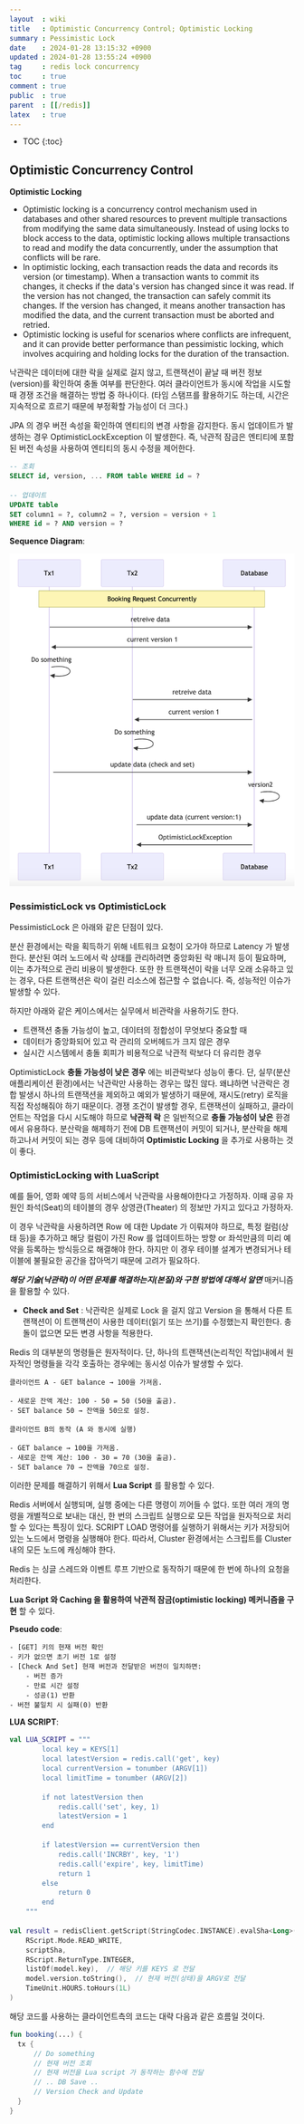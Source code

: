 ```yaml
---
layout  : wiki
title   : Optimistic Concurrency Control; Optimistic Locking
summary : Pessimistic Lock
date    : 2024-01-28 13:15:32 +0900
updated : 2024-01-28 13:55:24 +0900
tag     : redis lock concurrency
toc     : true
comment : true
public  : true
parent  : [[/redis]]
latex   : true
---
```

* TOC
{:toc}

## Optimistic Concurrency Control

__Optimistic Locking__
- Optimistic locking is a concurrency control mechanism used in databases and other shared resources to prevent multiple transactions from modifying the same data simultaneously. Instead of using locks to block access to the data, optimistic locking allows multiple transactions to read and modify the data concurrently, under the assumption that conflicts will be rare.
- In optimistic locking, each transaction reads the data and records its version (or timestamp). When a transaction wants to commit its changes, it checks if the data's version has changed since it was read. If the version has not changed, the transaction can safely commit its changes. If the version has changed, it means another transaction has modified the data, and the current transaction must be aborted and retried.
- Optimistic locking is useful for scenarios where conflicts are infrequent, and it can provide better performance than pessimistic locking, which involves acquiring and holding locks for the duration of the transaction.

낙관락은 데이터에 대한 락을 실제로 걸지 않고, 트랜잭션이 끝날 때 버전 정보(version)를 확인하여 충돌 여부를 판단한다. 여러 클라이언트가 동시에 작업을 시도할 때 경쟁 조건을 해결하는 방법 중 하나이다. (타임 스탬프를 활용하기도 하는데, 시간은 지속적으로 흐르기 때문에 부정확할 가능성이 더 크다.)

JPA 의 경우 버전 속성을 확인하여 엔티티의 변경 사항을 감지한다. 동시 업데이트가 발생하는 경우 OptimisticLockException 이 발생한다. 즉, 낙관적 잠금은 엔티티에 포함된 버전 속성을 사용하여 엔티티의 동시 수정을 제어한다.

```sql
-- 조회
SELECT id, version, ... FROM table WHERE id = ?

-- 업데이트
UPDATE table
SET column1 = ?, column2 = ?, version = version + 1
WHERE id = ? AND version = ?
```

__Sequence Diagram__:

![](/resource/wiki/redis-optimistic-lock/optimistic%20locking.png)

### PessimisticLock vs OptimisticLock

PessimisticLock 은 아래와 같은 단점이 있다.

분산 환경에서는 락을 획득하기 위해 네트워크 요청이 오가야 하므로 Latency 가 발생한다. 분산된 여러 노드에서 락 상태를 관리하려면 중앙화된 락 매니저 등이 필요하며, 이는 추가적으로 관리 비용이 발생한다.
또한 한 트랜잭션이 락을 너무 오래 소유하고 있는 경우, 다른 트랜잭션은 락이 걸린 리소스에 접근할 수 없습니다. 즉, 성능적인 이슈가 발생할 수 있다.

하지만 아래와 같은 케이스에서는 실무에서 비관락을 사용하기도 한다.

- 트랜잭션 충돌 가능성이 높고, 데이터의 정합성이 무엇보다 중요할 때
- 데이터가 중앙화되어 있고 락 관리의 오버헤드가 크지 않은 경우
- 실시간 시스템에서 충돌 회피가 비용적으로 낙관적 락보다 더 유리한 경우

OptimisticLock __충돌 가능성이 낮은 경우__ 에는 비관락보다 성능이 좋다. 단, 실무(분산 애플리케이션 환경)에서는 낙관락만 사용하는 경우는 많진 않다.
왜냐하면 낙관락은 경합 발생시 하나의 트랜잭션을 제외하고 예외가 발생하기 때문에, 재시도(retry) 로직을 직접 작성해줘야 하기 때문이다.
경쟁 조건이 발생할 경우, 트랜잭션이 실패하고, 클라이언트는 작업을 다시 시도해야 하므로 **낙관적 락** 은 일반적으로 **충돌 가능성이 낮은** 환경에서 유용하다. 분산락을 해제하기 전에 DB 트랜잭션이 커밋이 되거나, 분산락을 해제하고나서 커밋이 되는 경우 등에 대비하여 **Optimistic Locking** 을 추가로 사용하는 것이 좋다.

### OptimisticLocking with LuaScript

예를 들어, 영화 예약 등의 서비스에서 낙관락을 사용해야한다고 가정하자. 이때 공유 자원인 좌석(Seat)의 테이블의 경우
상영관(Theater) 의 정보만 가지고 있다고 가정하자.

이 경우 낙관락을 사용하려면 Row 에 대한 Update 가 이뤄져야 하므로, 특정 컬럼(상태 등)을 추가하고 해당 컬럼이 가진 Row 를 업데이트하는 방향 or 좌석만큼의 미리 예약을 등록하는 방식등으로 해결해야 한다.
하지만 이 경우 테이블 설계가 변경되거나 테이블에 불필요한 공간을 잡아먹기 때문에 고려가 필요하다.

___해당 기술(낙관락)이 어떤 문제를 해결하는지(본질)와 구현 방법에 대해서 알면___ 매커니즘을 활용할 수 있다.

- **Check and Set** : 낙관락은 실제로 Lock 을 걸지 않고 Version 을 통해서 다른 트랜잭션이 이 트랜잭션이 사용한 데이터(읽기 또는 쓰기)를 수정했는지 확인한다. 충돌이 없으면 모든 변경 사항을 적용한다.

Redis 의 대부분의 명령들은 원자적이다. 단, 하나의 트랜잭션(논리적인 작업)내에서 원자적인 명령들을 각각 호출하는 경우에는 동시성 이슈가 발생할 수 있다.

```
클라이언트 A - GET balance → 100을 가져옴.

- 새로운 잔액 계산: 100 - 50 = 50 (50을 출금).
- SET balance 50 → 잔액을 50으로 설정.

클라이언트 B의 동작 (A 와 동시에 실행)

- GET balance → 100을 가져옴.
- 새로운 잔액 계산: 100 - 30 = 70 (30을 출금).
- SET balance 70 → 잔액을 70으로 설정.
```

이러한 문제를 해결하기 위해서 **Lua Script** 를 활용할 수 있다.

Redis 서버에서 실행되며, 실행 중에는 다른 명령이 끼어들 수 없다. 또한 여러 개의 명령을 개별적으로 보내는 대신, 한 번의 스크립트 실행으로 모든 작업을 원자적으로 처리할 수 있다는 특징이 있다.
SCRIPT LOAD 명령어를 실행하기 위해서는 키가 저장되어 있는 노드에서 명령을 실행해야 한다. 따라서, Cluster 환경에서는 스크립트를 Cluster 내의 모든 노드에 캐싱해야 한다.

Redis 는 싱글 스레드와 이벤트 루프 기반으로 동작하기 때문에 한 번에 하나의 요청을 처리한다.

**Lua Script 와 Caching 을 활용하여 낙관적 잠금(optimistic locking) 메커니즘을 구현** 할 수 있다.

__Pseudo code__:

```
- [GET] 키의 현재 버전 확인
- 키가 없으면 초기 버전 1로 설정
- [Check And Set] 현재 버전과 전달받은 버전이 일치하면:
    - 버전 증가
    - 만료 시간 설정
    - 성공(1) 반환
- 버전 불일치 시 실패(0) 반환
```

__LUA SCRIPT__:

```kotlin
val LUA_SCRIPT = """
        local key = KEYS[1]
        local latestVersion = redis.call('get', key)
        local currentVersion = tonumber (ARGV[1])
        local limitTime = tonumber (ARGV[2])
        
        if not latestVersion then
            redis.call('set', key, 1)
            latestVersion = 1
        end
        
        if latestVersion == currentVersion then
            redis.call('INCRBY', key, '1')
            redis.call('expire', key, limitTime)
            return 1
        else
            return 0
        end
    """

val result = redisClient.getScript(StringCodec.INSTANCE).evalSha<Long>(
    RScript.Mode.READ_WRITE,
    scriptSha,
    RScript.ReturnType.INTEGER,
    listOf(model.key),  // 해당 키를 KEYS 로 전달
    model.version.toString(),  // 현재 버전(상태)을 ARGV로 전달
    TimeUnit.HOURS.toHours(1L)
)
```

해당 코드를 사용하는 클라이언트측의 코드는 대략 다음과 같은 흐름일 것이다.

```kotlin
fun booking(...) {
  tx {
      // Do something
      // 현재 버전 조회
      // 현재 버전을 Lua script 가 동작하는 함수에 전달
      // .. DB Save ..
      // Version Check and Update
  }
}
```

